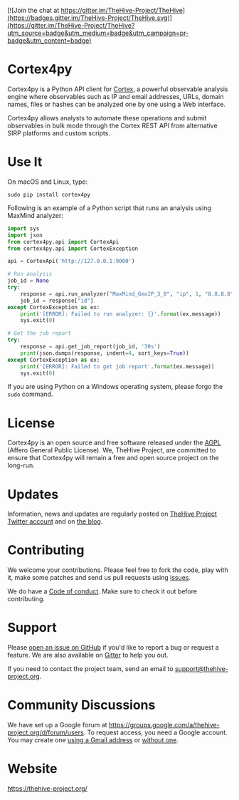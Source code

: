 [![Join the chat at https://gitter.im/TheHive-Project/TheHive](https://badges.gitter.im/TheHive-Project/TheHive.svg)](https://gitter.im/TheHive-Project/TheHive?utm_source=badge&utm_medium=badge&utm_campaign=pr-badge&utm_content=badge)


# Cortex4py
Cortex4py is a Python API client for [Cortex](https://thehive-project.org/), a powerful observable analysis engine where observables such as IP and email addresses, URLs, domain names, files or hashes can be analyzed one by one using a Web interface.

Cortex4py allows analysts to automate these operations and submit observables in bulk mode through the Cortex REST API from alternative SIRP platforms and custom scripts.

# Use It
On macOS and Linux, type:
```
sudo pip install cortex4py
```

Following is an example of a Python script that runs an analysis using MaxMind analyzer:

```python
import sys
import json
from cortex4py.api import CortexApi
from cortex4py.api import CortexException

api = CortexApi('http://127.0.0.1:9000')

# Run analysis
job_id = None
try:
    response = api.run_analyzer("MaxMind_GeoIP_3_0", "ip", 1, "8.8.8.8")
    job_id = response["id"]
except CortexException as ex:
    print('[ERROR]: Failed to run analyzer: {}'.format(ex.message))
    sys.exit(0)

# Get the job report
try:
    response = api.get_job_report(job_id, '30s')
    print(json.dumps(response, indent=4, sort_keys=True))
except CortexException as ex:
    print('[ERROR]: Failed to get job report'.format(ex.message))
    sys.exit(0)
```

If you are using Python on a Windows operating system, please forgo the `sudo` command.

# License
Cortex4py is an open source and free software released under the [AGPL](https://github.com/CERT-BDF/Cortex4py/blob/master/LICENSE) (Affero General Public License). We, TheHive Project, are committed to ensure that Cortex4py will remain a free and open source project on the long-run.

# Updates
Information, news and updates are regularly posted on [TheHive Project Twitter account](https://twitter.com/thehive_project) and on [the blog](https://blog.thehive-project.org/).

# Contributing
We welcome your contributions. Please feel free to fork the code, play with it, make some patches and send us pull requests using [issues](https://github.com/CERT-BDF/Cortex4py/issues).

We do have a [Code of conduct](code_of_conduct.md). Make sure to check it out before contributing.

# Support
Please [open an issue on GitHub](https://github.com/CERT-BDF/Cortex4py/issues/new) if you'd like to report a bug or request a feature. We are also available on [Gitter](https://gitter.im/TheHive-Project/TheHive) to help you out.

If you need to contact the project team, send an email to <support@thehive-project.org>.

# Community Discussions
We have set up a Google forum at <https://groups.google.com/a/thehive-project.org/d/forum/users>. To request access, you need a Google account. You may create one [using a Gmail address](https://accounts.google.com/SignUp?hl=en) or [without one](https://accounts.google.com/SignUpWithoutGmail?hl=en).

# Website
<https://thehive-project.org/>
